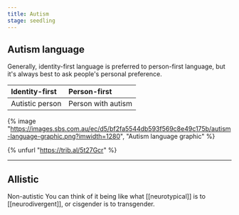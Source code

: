 ```yaml
---
title: Autism
stage: seedling
---
```


## Autism language
Generally, identity-first language is preferred to person-first language, but it's always best to ask people's personal preference.

| Identity-first  | Person-first       |
|:-----------------|:--------------------|
| Autistic person | Person with autism |

{% image "https://images.sbs.com.au/ec/d5/bf2fa5544db593f569c8e49c175b/autism-language-graphic.png?imwidth=1280", "Autism language graphic" %}

{% unfurl "https://trib.al/5t27Gcr" %}

---

## Allistic
Non-autistic
You can think of it being like what [[neurotypical]] is to [[neurodivergent]], or cisgender is to transgender.